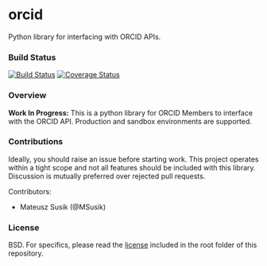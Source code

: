 orcid
=====
Python library for interfacing with ORCID APIs.

### Build Status ###
[![Build Status](https://travis-ci.org/MinnSoe/orcid.svg?branch=master)](https://travis-ci.org/MinnSoe/orcid)
[![Coverage Status](https://img.shields.io/coveralls/MinnSoe/orcid.svg)](https://coveralls.io/r/MinnSoe/orcid?branch=master)

### Overview ###
**Work In Progress:** This is a python library for ORCID Members to
interface with the ORCID API. Production and sandbox environments are
supported.

### Contributions ###
Ideally, you should raise an issue before starting work. This project
operates within a tight scope and not all features should be included
with this library. Discussion is mutually preferred over rejected pull
requests.

Contributors:
  * Mateusz Susik (@MSusik)

### License ###
BSD. For specifics, please read the [license](LICENSE) included in
the root folder of this repository.
